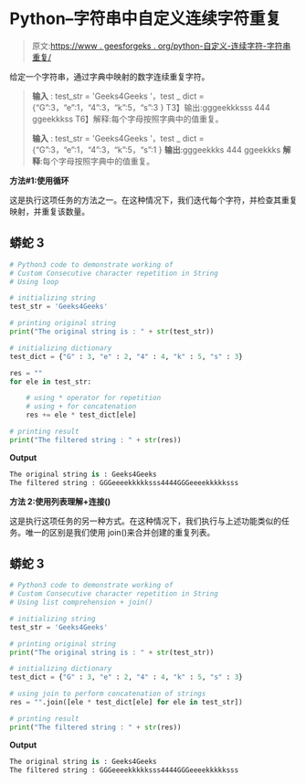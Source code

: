 # Python–字符串中自定义连续字符重复

> 原文:[https://www . geesforgeks . org/python-自定义-连续字符-字符串重复/](https://www.geeksforgeeks.org/python-custom-consecutive-character-repetition-in-string/)

给定一个字符串，通过字典中映射的数字连续重复字符。

> **输入** : test_str = 'Geeks4Geeks '，test _ dict = {“G”:3，“e”:1，“4”:3，“k”:5，“s”:3 }
> T3】输出:gggeekkksss 444 ggeekkkss
> T6】解释:每个字母按照字典中的值重复。
> 
> **输入** : test_str = 'Geeks4Geeks '，test _ dict = {“G”:3，“e”:1，“4”:3，“k”:5，“s”:1 }
> **输出**:gggeekkks 444 ggeekkks
> **解释**:每个字母按照字典中的值重复。

**方法#1:使用循环**

这是执行这项任务的方法之一。在这种情况下，我们迭代每个字符，并检查其重复映射，并重复该数量。

## 蟒蛇 3

```py
# Python3 code to demonstrate working of 
# Custom Consecutive character repetition in String
# Using loop

# initializing string
test_str = 'Geeks4Geeks'

# printing original string
print("The original string is : " + str(test_str))

# initializing dictionary 
test_dict = {"G" : 3, "e" : 2, "4" : 4, "k" : 5, "s" : 3}

res = ""
for ele in test_str:

    # using * operator for repetition
    # using + for concatenation
    res += ele * test_dict[ele]

# printing result 
print("The filtered string : " + str(res)) 
```

**Output**

```py
The original string is : Geeks4Geeks
The filtered string : GGGeeeekkkkksss4444GGGeeeekkkkksss

```

**方法 2:使用列表理解+连接()**

这是执行这项任务的另一种方式。在这种情况下，我们执行与上述功能类似的任务。唯一的区别是我们使用 join()来合并创建的重复列表。

## 蟒蛇 3

```py
# Python3 code to demonstrate working of 
# Custom Consecutive character repetition in String
# Using list comprehension + join()

# initializing string
test_str = 'Geeks4Geeks'

# printing original string
print("The original string is : " + str(test_str))

# initializing dictionary 
test_dict = {"G" : 3, "e" : 2, "4" : 4, "k" : 5, "s" : 3}

# using join to perform concatenation of strings
res = "".join([ele * test_dict[ele] for ele in test_str])

# printing result 
print("The filtered string : " + str(res)) 
```

**Output**

```py
The original string is : Geeks4Geeks
The filtered string : GGGeeeekkkkksss4444GGGeeeekkkkksss

```